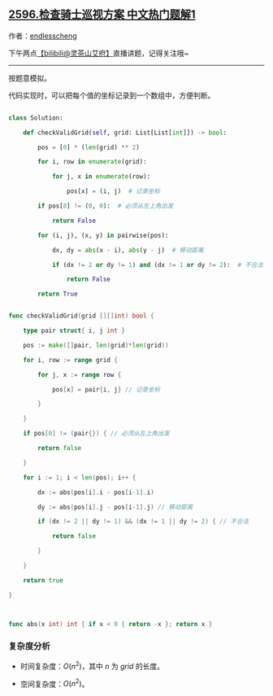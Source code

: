 ## [2596.检查骑士巡视方案 中文热门题解1](https://leetcode.cn/problems/check-knight-tour-configuration/solutions/100000/an-ti-yi-mo-ni-by-endlesscheng-ldwj)

作者：[endlesscheng](https://leetcode.cn/u/endlesscheng)

下午两点[【biIibiIi@灵茶山艾府】](https://space.bilibili.com/206214)直播讲题，记得关注哦~

---

按题意模拟。

代码实现时，可以把每个值的坐标记录到一个数组中，方便判断。

```py [sol1-Python3]
class Solution:
    def checkValidGrid(self, grid: List[List[int]]) -> bool:
        pos = [0] * (len(grid) ** 2)
        for i, row in enumerate(grid):
            for j, x in enumerate(row):
                pos[x] = (i, j)  # 记录坐标
        if pos[0] != (0, 0):  # 必须从左上角出发
            return False
        for (i, j), (x, y) in pairwise(pos):
            dx, dy = abs(x - i), abs(y - j)  # 移动距离
            if (dx != 2 or dy != 1) and (dx != 1 or dy != 2):  # 不合法
                return False
        return True
```

```go [sol1-Go]
func checkValidGrid(grid [][]int) bool {
	type pair struct{ i, j int }
	pos := make([]pair, len(grid)*len(grid))
	for i, row := range grid {
		for j, x := range row {
			pos[x] = pair{i, j} // 记录坐标
		}
	}
	if pos[0] != (pair{}) { // 必须从左上角出发
		return false
	}
	for i := 1; i < len(pos); i++ {
		dx := abs(pos[i].i - pos[i-1].i)
		dy := abs(pos[i].j - pos[i-1].j) // 移动距离
		if (dx != 2 || dy != 1) && (dx != 1 || dy != 2) { // 不合法
			return false
		}
	}
	return true
}

func abs(x int) int { if x < 0 { return -x }; return x }
```

### 复杂度分析

- 时间复杂度：$O(n^2)$，其中 $n$ 为 $\textit{grid}$ 的长度。
- 空间复杂度：$O(n^2)$。
